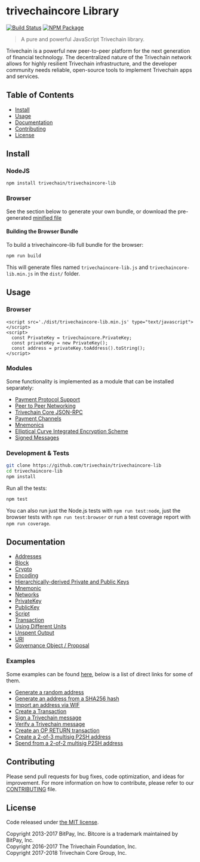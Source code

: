# trivechaincore Library

[![Build Status](https://img.shields.io/travis/trivechain/trivechaincore-lib.svg?branch=master)](https://travis-ci.org/trivechain/trivechaincore-lib)
[![NPM Package](https://img.shields.io/npm/v/trivechain/trivechaincore-lib.svg)](https://www.npmjs.org/package/trivechain/trivechaincore-lib)

> A pure and powerful JavaScript Trivechain library.

Trivechain is a powerful new peer-to-peer platform for the next generation of financial technology. The decentralized nature of the Trivechain network allows for highly resilient Trivechain infrastructure, and the developer community needs reliable, open-source tools to implement Trivechain apps and services.

## Table of Contents
- [Install](#install)
- [Usage](#usage)
- [Documentation](#documentation)
- [Contributing](#contributing)
- [License](#license)

## Install

### NodeJS

```
npm install trivechain/trivechaincore-lib
```

### Browser

See the section below to generate your own bundle, or download the pre-generated [minified file](dist/trivechaincore-lib.min.js)

#### Building the Browser Bundle

To build a trivechaincore-lib full bundle for the browser:

```sh
npm run build
```

This will generate files named `trivechaincore-lib.js` and `trivechaincore-lib.min.js` in the `dist/` folder.

## Usage

### Browser

```
<script src='./dist/trivechaincore-lib.min.js' type="text/javascript"></script>
<script>
  const PrivateKey = trivechaincore.PrivateKey;
  const privateKey = new PrivateKey();
  const address = privateKey.toAddress().toString();
</script>
```

### Modules

Some functionality is implemented as a module that can be installed separately:

* [Payment Protocol Support](https://github.com/trivechain/trivechaincore-payment-protocol)
* [Peer to Peer Networking](https://github.com/trivechain/trivechaincore-p2p)
* [Trivechain Core JSON-RPC](https://github.com/trivechain/trivechaind-rpc)
* [Payment Channels](https://github.com/trivechain/trivechaincore-channel)
* [Mnemonics](https://github.com/trivechain/trivechaincore-mnemonic)
* [Elliptical Curve Integrated Encryption Scheme](https://github.com/trivechain/bitcore-ecies-dash)
* [Signed Messages](https://github.com/trivechain/bitcore-message-dash)

### Development & Tests

```sh
git clone https://github.com/trivechain/trivechaincore-lib
cd trivechaincore-lib
npm install
```

Run all the tests:

```sh
npm test
```

You can also run just the Node.js tests with `npm run test:node`, just the browser tests with `npm run test:browser` or run a test coverage report with `npm run coverage`.

## Documentation

* [Addresses](docs/address.md)
* [Block](docs/block.md)
* [Crypto](docs/crypto.md)
* [Encoding](docs/encoding.md)
* [Hierarchically-derived Private and Public Keys](docs/hierarchical.md)
* [Mnemonic](docs/mnemonic.md)
* [Networks](docs/networks.md)
* [PrivateKey](docs/privatekey.md)
* [PublicKey](docs/publickey.md)
* [Script](docs/script.md)
* [Transaction](docs/transaction.md)
* [Using Different Units](docs/unit.md)
* [Unspent Output](docs/unspentoutput.md)
* [URI](docs/uri.md)
* [Governance Object / Proposal](docs/govobject/govobject.md)

### Examples

Some examples can be found [here](docs/examples.md), below is a list of direct links for some of them.

* [Generate a random address](docs/examples.md#generate-a-random-address)
* [Generate an address from a SHA256 hash](docs/examples.md#generate-a-address-from-a-sha256-hash)
* [Import an address via WIF](docs/examples.md#import-an-address-via-wif)
* [Create a Transaction](docs/examples.md#create-a-transaction)
* [Sign a Trivechain message](docs/examples.md#sign-a-bitcoin-message)
* [Verify a Trivechain message](docs/examples.md#verify-a-bitcoin-message)
* [Create an OP RETURN transaction](docs/examples.md#create-an-op-return-transaction)
* [Create a 2-of-3 multisig P2SH address](docs/examples.md#create-a-2-of-3-multisig-p2sh-address)
* [Spend from a 2-of-2 multisig P2SH address](docs/examples.md#spend-from-a-2-of-2-multisig-p2sh-address)

## Contributing

Please send pull requests for bug fixes, code optimization, and ideas for improvement. For more information on how to contribute, please refer to our [CONTRIBUTING](https://github.com/trivechain/trivechaincore-lib/blob/master/CONTRIBUTING.md) file.

## License

Code released under [the MIT license](LICENSE).

Copyright 2013-2017 BitPay, Inc. Bitcore is a trademark maintained by BitPay, Inc.  
Copyright 2016-2017 The Trivechain Foundation, Inc.  
Copyright 2017-2018 Trivechain Core Group, Inc.  
